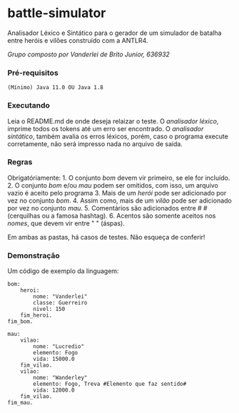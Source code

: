# battle-simulator
Analisador Léxico e Sintático para o gerador de um simulador de batalha entre heróis e vilões construído com a ANTLR4.

*Grupo composto por Vanderlei de Brito Junior, 636932*

### Pré-requisitos
```
(Mínimo) Java 11.0 OU Java 1.8
```

### Executando
Leia o README.md de onde deseja relaizar o teste. O *analisador léxico*, imprime todos os tokens até um erro ser encontrado. O *analisador sintático*, também avalia os erros léxicos, porém, caso o programa execute corretamente, não será impresso nada no arquivo de saída.

### Regras
Obrigatóriamente:
    1. O conjunto *bom* devem vir primeiro, se ele for incluído.
    2. O conjunto *bom* e/ou *mau* podem ser omitidos, com isso, um arquivo vazio é aceito pelo programa
    3. Mais de um *herói* pode ser adicionado por vez no conjunto *bom*.
    4. Assim como, mais de um *vilão* pode ser adicionado por vez no conjunto *mau*.
    5. Comentários são adicionados entre # # (cerquilhas ou a famosa hashtag).
    6. Acentos são somente aceitos nos *nomes*, que devem vir entre " " (áspas).

Em ambas as pastas, há casos de testes. Não esqueça de conferir!

### Demonstração
Um código de exemplo da linguagem:
```
bom:
	heroi:
		nome: "Vanderlei"
		classe: Guerreiro
		nivel: 150
	fim_heroi.
fim_bom.

mau:
	vilao:
		nome: "Lucredio"
		elemento: Fogo
		vida: 15000.0
	fim_vilao.
    vilao:
        nome: "Wanderley"
        elemento: Fogo, Treva #Elemento que faz sentido#
        vida: 12000.0
    fim_vilao.
fim_mau.
```